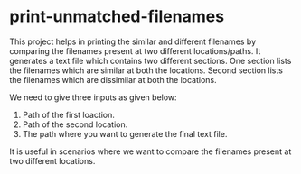 # print-unmatched-filenames
This project helps in printing the similar and different filenames by comparing the filenames present at two different locations/paths. It generates a text file which contains two different sections. One section lists the filenames which are similar at both the locations. Second section lists the filenames which are dissimilar at both the locations.

We need to give three inputs as given below:

  1. Path of the first loaction.
  2. Path of the second location.
  3. The path where you want to generate the final text file.

It is useful in scenarios where we want to compare the filenames present at two different locations.
